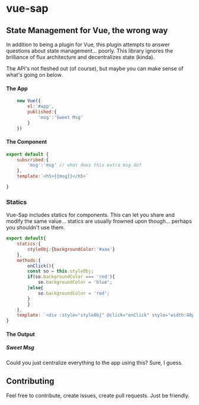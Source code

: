 # vue-sap


## State Management for Vue, the wrong way

In addition to being a plugin for Vue, this plugin attempts to answer questions about state management... poorly.  This library ignores the brilliance of flux architecture and decentralizes state (kinda).

The API's not fleshed out (of course), but maybe you can make sense of what's going on below.

#### The App

````javascript
    new Vue({
        el:'#app',
        published:{
            'msg':'Sweet Msg'
        }
    })
````

#### The Component

````javascript
export default {
    subscribed:{
        'msg':'msg' // what does this extra msg do?
    },
    template:`<h5>{{msg}}</h5>`

}

````

### Statics

Vue-Sap includes statics for components.  This can let you share and modify the same value... statics are usually frowned upon though... perhaps you shouldn't use them.

````javascript
export default{
    statics:{
        styleObj:{backgroundColor:'#aaa'}
    },
    methods:{
        onClick(){
        const so = this.styleObj;
        if(so.backgroundColor === 'red'){
            so.backgroundColor = 'blue';
        }else{
            so.backgroundColor = 'red';
        }
        }
    },
    template: `<div :style="styleObj" @click="onClick" style="width:40px; height:40px; border-radius: 20px 20px;"></div>`
}

````

#### The Output

##### Sweet Msg


Could you just centralize everything to the app using this?  Sure, I guess.

## Contributing

Feel free to contribute, create issues, create pull requests.  Just be friendly.


